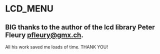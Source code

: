 # LCD_MENU
## BIG thanks to the author of the lcd library Peter Fleury <pfleury@gmx.ch>.
All his work saved me loads of time.
THANK YOU!
